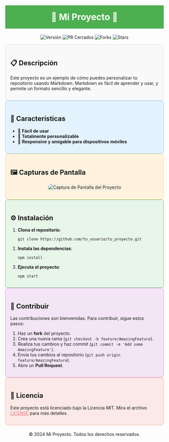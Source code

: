 <h1 align="center" style="background-color:#4CAF50; color:white; padding:20px;">🌟 Mi Proyecto 🌟</h1>

<p align="center">
    <img src="https://img.shields.io/badge/versión-1.0.0-brightgreen" alt="Versión">
    <img src="https://img.shields.io/github/issues-pr-closed-raw/tu_usuario/tu_proyecto?color=blue" alt="PR Cerrados">
    <img src="https://img.shields.io/github/forks/tu_usuario/tu_proyecto?color=purple" alt="Forks">
    <img src="https://img.shields.io/github/stars/tu_usuario/tu_proyecto?color=yellow" alt="Stars">
</p>

<div style="background-color:#f9f9f9; padding:15px; border-radius:8px; border: 1px solid #ddd;">
    <h2>📋 Descripción</h2>
    <p>Este proyecto es un ejemplo de cómo puedes personalizar tu repositorio usando Markdown. Markdown es fácil de aprender y usar, y permite un formato sencillo y elegante.</p>
</div>

<div style="background-color:#e3f2fd; padding:15px; border-radius:8px; border: 1px solid #90caf9;">
    <h2>🎨 Características</h2>
    <ul>
        <li>🚀 <b>Fácil de usar</b></li>
        <li>🎨 <b>Totalmente personalizable</b></li>
        <li>📱 <b>Responsive y amigable para dispositivos móviles</b></li>
    </ul>
</div>

<div style="background-color:#fff3e0; padding:15px; border-radius:8px; border: 1px solid #ffcc80;">
    <h2>🖼️ Capturas de Pantalla</h2>
    <p align="center">
        <img src="ruta/de/tu/imagen.png" alt="Captura de Pantalla del Proyecto" style="border-radius: 8px; border: 1px solid #ddd; max-width: 100%; height: auto;">
    </p>
</div>

<div style="background-color:#e8f5e9; padding:15px; border-radius:8px; border: 1px solid #66bb6a;">
    <h2>⚙️ Instalación</h2>
    <ol>
        <li><b>Clona el repositorio</b>:
            <pre><code>git clone https://github.com/tu_usuario/tu_proyecto.git</code></pre>
        </li>
        <li><b>Instala las dependencias</b>:
            <pre><code>npm install</code></pre>
        </li>
        <li><b>Ejecuta el proyecto</b>:
            <pre><code>npm start</code></pre>
        </li>
    </ol>
</div>

<div style="background-color:#f3e5f5; padding:15px; border-radius:8px; border: 1px solid #ce93d8;">
    <h2>🤝 Contribuir</h2>
    <p>Las contribuciones son bienvenidas. Para contribuir, sigue estos pasos:</p>
    <ol>
        <li>Haz un <b>fork</b> del proyecto.</li>
        <li>Crea una nueva rama (<code>git checkout -b feature/AmazingFeature</code>).</li>
        <li>Realiza tus cambios y haz commit (<code>git commit -m 'Add some AmazingFeature'</code>).</li>
        <li>Envía tus cambios al repositorio (<code>git push origin feature/AmazingFeature</code>).</li>
        <li>Abre un <b>Pull Request</b>.</li>
    </ol>
</div>

<div style="background-color:#fbe9e7; padding:15px; border-radius:8px; border: 1px solid #ffab91;">
    <h2>📜 Licencia</h2>
    <p>Este proyecto está licenciado bajo la Licencia MIT. Mira el archivo <a href="LICENSE" style="color: #e57373;">LICENSE</a> para más detalles.</p>
</div>

<footer align="center" style="margin-top:20px;">
    &copy; 2024 Mi Proyecto. Todos los derechos reservados.
</footer>




